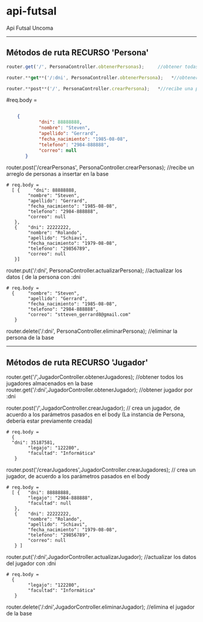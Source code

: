 # api-futsal
Api Futsal Uncoma

-----------------------------------------------------
Métodos de ruta RECURSO 'Persona'
-----------------------------------------------------
```js 
router.get('/', PersonaController.obtenerPersonas);     //obtener todas las personas almacenadas hasta el momento

router.**get**('/:dni', PersonaController.obtenerPersona);   *//obtener persona por campo: dni*

router.**post**('/', PersonaController.crearPersona);   *//recibe una persona a insertar en la base* 
```
#req.body =  
```json

    {     
            "dni": 88888888,
            "nombre": "Steven",
            "apellido": "Gerrard",
            "fecha_nacimiento": "1985-08-08",
            "telefono": "2984-888888",
            "correo": null
       }
```


router.post('/crearPersonas', PersonaController.crearPersonas); //recibe un arreglo de personas a insertar en la base

    # req.body = 
      [ {     "dni": 88888888,
            "nombre": "Steven",
            "apellido": "Gerrard",
            "fecha_nacimiento": "1985-08-08",
            "telefono": "2984-888888",
            "correo": null
       }, 
       {    "dni": 22222222,
            "nombre": "Rolando",
            "apellido": "Schiavi",
            "fecha_nacimiento": "1979-08-08",
            "telefono": "29856789",
            "correo": null
       }]

router.put('/:dni', PersonaController.actualizarPersona); //actualizar los datos ( de la persona con :dni

    # req.body = 
      {     "nombre": "Steven",
            "apellido": "Gerrard",
            "fecha_nacimiento": "1985-08-08",
            "telefono": "2984-888888",
            "correo": "stteven_gerrard8@gmail.com"
       }

router.delete('/:dni', PersonaController.eliminarPersona); //eliminar la persona de la base

-----------------------------------------------------
Métodos de ruta RECURSO 'Jugador'
-----------------------------------------------------
router.get('/',JugadorController.obtenerJugadores); //obtener todos los jugadores almacenados en la base
router.get('/:dni',JugadorController.obtenerJugador); //obtener jugador por :dni

router.post('/',JugadorController.crearJugador); // crea un jugador, de acuerdo a los parámetros pasados en el body (La instancia de Persona, debería estar previamente creada)
    
    # req.body = 
      {
      "dni": 35187581,
            "legajo": "122280",
            "facultad": "Informática"
       }
      

router.post('/crearJugadores',JugadorController.crearJugadores); // crea un jugador, de acuerdo a los parámetros pasados en el body

    # req.body = 
      [ {   "dni": 88888888,
            "legajo": "2984-888888",
            "facultad": null
       }, 
       {    "dni": 22222222,
            "nombre": "Rolando",
            "apellido": "Schiavi",
            "fecha_nacimiento": "1979-08-08",
            "telefono": "29856789",
            "correo": null
       } ]
      
router.put('/:dni',JugadorController.actualizarJugador);  //actualizar los datos del jugador con :dni

    # req.body = 
      {
            "legajo": "122280",
            "facultad": "Informática"
       }

router.delete('/:dni',JugadorController.eliminarJugador); //elimina el jugador de la base



